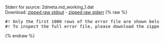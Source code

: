 Stderr for source:  2dmeta.md_working_1.dat   
Download: [zipped raw stdout](2dmeta.md_working_1.dat.plumed.stdout.txt.zip) - [zipped raw stderr](2dmeta.md_working_1.dat.plumed.stderr.txt.zip) 
{% raw %}
<pre>
#! Only the first 1000 rows of the error file are shown below
#! To inspect the full error file, please download the zipped raw stderr file above
</pre>
{% endraw %}
